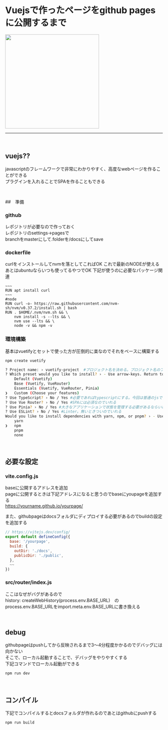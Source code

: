 # Vuejsで作ったページをgithub pagesに公開するまで

<img src="/github.io/markdownfile/vuejs_to_githubpage/vuejs_to_githubpage.jpg" height="300px">

-----

<br />

## vuejs??


javascriptのフレームワークで非常にわかりやすく、高度なwebページを作ることができる  
プラグインを入れることでSPAを作ることもできる  

<br />

##　準備

### github

レポジトリが必要なので作っておく  
レポジトリのsettings→pagesで  
branchをmasterにして.folderを/docsにしてsave


### dockerfile

curlをインストールしてnvmを落としてこればOK
これで最新のNODEが使える
あとはubuntuならいつも使ってるやつでOK
下記が使うのに必要なパッケージ関連

```docker
~~~
RUN apt install curl
~~~
#node
RUN curl -o- https://raw.githubusercontent.com/nvm-sh/nvm/v0.37.2/install.sh | bash 
RUN . $HOME/.nvm/nvm.sh && \  
    nvm install -s --lts && \ 
    nvm use --lts && \  
    node -v && npm -v
```

### 環境構築

基本はvuetifyとセットで使った方が圧倒的に楽なのでそれをベースに構築する

```bash
npm create vuetify

? Project name: › vuetify-project  #プロジェクト名を決める。プロジェクト名のフォルダが自動生成される
? Which preset would you like to install? › - Use arrow-keys. Return to submit. #構成を決めるここではcustomにする
    Default (Vuetify)
    Base (Vuetify, VueRouter)
    Essentials (Vuetify, VueRouter, Pinia)
❯   Custom (Choose your features)
? Use TypeScript? › No / Yes #必要であればtypescriptにする。今回は普通のjsで作る
? Use Vue Router? › No / Yes #SPAには必須なのでいれる
? Use Pinia? › No / Yes #大きなアプリケーションで状態を管理する必要があるならいれる。今回はいれない
? Use ESLint? › No / Yes #Linter。無いときついのでいれる
Would you like to install dependencies with yarn, npm, or pnpm? › - Use arrow-keys. Return to submit. #npmが幸せだと思う
    yarn
❯   npm
    pnpm
    none

```

<br />

## 必要な設定

### vite.config.js

baseに公開するアドレスを追加  
pageに公開するときは下記アドレスになると思うのでbaseにyoupageを追加する  
https://yourname.github.io/yourpage/  

また、githubpageはdocsフォルダにディプロイする必要があるのでbuildの設定を追加する

```javascript
// https://vitejs.dev/config/
export default defineConfig({
  base: '/yourpage',
  build: {
    outDir: './docs',
    publicDir: './public',
  },
  ~~
})

```

### src/router/index.js

ここはなぜがバグがあるので  
history: createWebHistory(process.env.BASE_URL)　の  
process.env.BASE_URLをimport.meta.env.BASE_URLに書き換える  

<br />

## debug

githubpageはpushしてから反映されるまで3～4分程度かかるのでデバッグには向かない  
そこで、ローカル起動することで、デバッグをやりやすくする  
下記コマンドでローカル起動ができる  

```bash
npm run dev
```

<br />

## コンパイル


下記でコンパイルするとdocsフォルダが作れるのであとはgithubにpushする

```bash
npm run build
```
